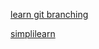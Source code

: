 [learn git branching](https://learngitbranching.js.org/)

[simplilearn](https://www.simplilearn.com/tutorials/data-structure-tutorial)
